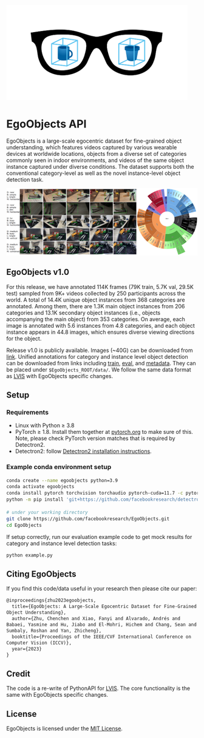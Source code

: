 # <img src="images/egoobjects_icon.svg" height="250" class="center">
# EgoObjects API

EgoObjects is a large-scale egocentric dataset for fine-grained object understanding, which features videos captured by various wearable devices at worldwide locations, objects from a diverse set of categories commonly seen in indoor environments, and videos of the same object instance captured under diverse conditions. The dataset supports both the conventional category-level as well as the novel instance-level object detection task.

<img src="images/intro.png"/>

## EgoObjects v1.0

For this release, we have annotated 114K frames (79K train, 5.7K val, 29.5K test) sampled from 9K+ videos collected by 250 participants across the world. A total of 14.4K unique object instances from 368 categories are annotated. Among them, there are 1.3K main object instances from 206 categories and 13.1K secondary object instances (i.e., objects accompanying the main object) from 353 categories. On average, each image is annotated with 5.6 instances from 4.8 categories, and each object instance appears in 44.8 images, which ensures diverse viewing directions for the object. 

Release v1.0 is publicly available. Images (~40G) can be downloaded from [link](https://scontent-sjc3-1.xx.fbcdn.net/m1/v/t6/An8hVtaVFSLA4yMZFPktRgsXzMN0lbpzHWAXmD3nHmtOt0pV9u5aUW2XbTTDB2w4MgEFSWAjPz34t0chIVdMaGXDIBZ2xPGqicVHKcd1wMqEy76lMac.zip?ccb=10-5&oh=00_AfA0wAxSmMRo7uo21eBy76ABaMK84r36VWZ0faHb2M2SLA&oe=6503523E&_nc_sid=a7aa5b). Unified annotations for category and instance level object detection can be downloaded from links including [train](https://scontent-sjc3-1.xx.fbcdn.net/m1/v/t6/An-WS2mQvnrkM05xVRmd4NwzvUG42KxJV294Caeos-c0h8-XkxRyU9m4AdDvW5x9Sgxi4xHcXHkVkk0JyKtRZCmwCyw04Z-0ulrwQNAayOqnMvDkJvhL3nKJgtcUrA.json?ccb=10-5&oh=00_AfDkZYF6uVC8t6Mk_74ch_Y0y7r4HV8VpCMlyculohLogQ&oe=6500D9FC&_nc_sid=a7aa5b), [eval](https://scontent-sjc3-1.xx.fbcdn.net/m1/v/t6/An8ggk-BJQsp9pd3ra7o4f-xVlvsiNOzF7zrMHk124kuRtX_q5k3bMeO5t0LnG3LEEJuHLKZhKOYjQj7WB4dVnOtkTBG5cV4_9E4vv1KznH6Mt9SXAaTjbzJKrs.json?ccb=10-5&oh=00_AfDjh5CkzHUw57Axy86H-DQ7jFHy_a5l5x_8hTZ6CBGNjg&oe=6500CF45&_nc_sid=a7aa5b), and [metadata](https://scontent-sjc3-1.xx.fbcdn.net/m1/v/t6/An8K4G08lXqX2Om6ZxT8yc0w9oEoqNjimpfZSGFLENsvJ3xB4nuKak0A762P82rRnwptKSXdgwHQm1cdHgKqRu2tTsutxrPfiz_kApnl3AmOSQNiU2njLSlnjxlI.json?ccb=10-5&oh=00_AfD-MWI-SWH57d39SeSyCy1OmhzEGLNgg89IWMw8jGHnbg&oe=6500EC3B&_nc_sid=a7aa5b). They can be placed under `$EgoObjects_ROOT/data/`. We follow the same data format as [LVIS](https://www.lvisdataset.org/dataset) with EgoObjects specific changes.

## Setup

### Requirements
- Linux with Python ≥ 3.8
- PyTorch ≥ 1.8.
  Install them together at [pytorch.org](https://pytorch.org) to make sure of this. Note, please check
  PyTorch version matches that is required by Detectron2.
- Detectron2: follow [Detectron2 installation instructions](https://detectron2.readthedocs.io/tutorials/install.html).

### Example conda environment setup
```bash
conda create --name egoobjects python=3.9
conda activate egoobjects
conda install pytorch torchvision torchaudio pytorch-cuda=11.7 -c pytorch -c nvidia
python -m pip install 'git+https://github.com/facebookresearch/detectron2.git'

# under your working directory
git clone https://github.com/facebookresearch/EgoObjects.git
cd EgoObjects
```

If setup correctly, run our evaluation example code to get mock results for category and instance level detection tasks:
```bash
python example.py
```

## Citing EgoObjects

If you find this code/data useful in your research then please cite our paper:
```
@inproceedings{zhu2023egoobjects,
  title={EgoObjects: A Large-Scale Egocentric Dataset for Fine-Grained Object Understanding},
  author={Zhu, Chenchen and Xiao, Fanyi and Alvarado, Andrés and Babaei, Yasmine and Hu, Jiabo and El-Mohri, Hichem and Chang, Sean and Sumbaly, Roshan and Yan, Zhicheng},
  booktitle={Proceedings of the IEEE/CVF International Conference on Computer Vision (ICCV)},
  year={2023}
}
```

## Credit
The code is a re-write of PythonAPI for [LVIS](https://github.com/lvis-dataset/lvis-api).
The core functionality is the same with EgoObjects specific changes.

## License
EgoObjects is licensed under the [MIT License](LICENSE).
